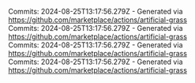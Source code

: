Commits: 2024-08-25T13:17:56.279Z - Generated via https://github.com/marketplace/actions/artificial-grass
<br>
Commits: 2024-08-25T13:17:56.279Z - Generated via https://github.com/marketplace/actions/artificial-grass
<br>
Commits: 2024-08-25T13:17:56.279Z - Generated via https://github.com/marketplace/actions/artificial-grass
<br>
Commits: 2024-08-25T13:17:56.279Z - Generated via https://github.com/marketplace/actions/artificial-grass
<br>
